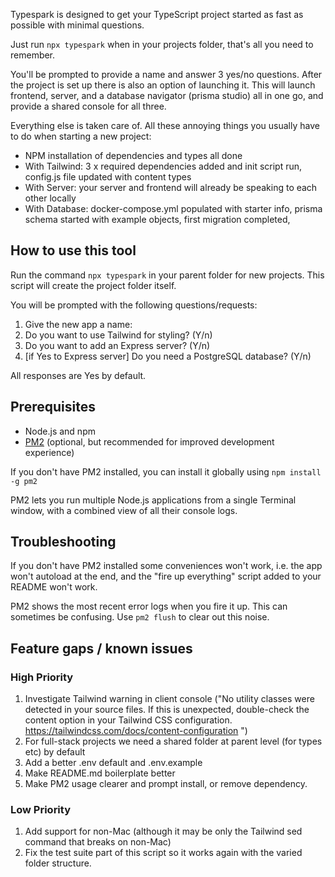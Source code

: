 Typespark is designed to get your TypeScript project started as fast as possible with minimal questions.

Just run `npx typespark` when in your projects folder, that's all you need to remember.

You'll be prompted to provide a name and answer 3 yes/no questions. After the project is set up there is also an option of launching it. This will launch frontend, server, and a database navigator (prisma studio) all in one go, and provide a shared console for all three.

Everything else is taken care of. All these annoying things you usually have to do when starting a new project:

- NPM installation of dependencies and types all done
- With Tailwind: 3 x required dependencies added and init script run, config.js file updated with content types
- With Server: your server and frontend will already be speaking to each other locally
- With Database: docker-compose.yml populated with starter info, prisma schema started with example objects, first migration completed,

## How to use this tool

Run the command `npx typespark` in your parent folder for new projects. This script will create the project folder itself.

You will be prompted with the following questions/requests:

1. Give the new app a name:
2. Do you want to use Tailwind for styling? (Y/n)
3. Do you want to add an Express server? (Y/n)
4. [if Yes to Express server] Do you need a PostgreSQL database? (Y/n)

All responses are Yes by default.

## Prerequisites

- Node.js and npm
- [PM2](https://pm2.keymetrics.io/) (optional, but recommended for improved development experience)

If you don't have PM2 installed, you can install it globally using `npm install -g pm2`

PM2 lets you run multiple Node.js applications from a single Terminal window, with a combined view of all their console logs.

## Troubleshooting

If you don't have PM2 installed some conveniences won't work, i.e. the app won't autoload at the end, and the "fire up everything" script added to your README won't work.

PM2 shows the most recent error logs when you fire it up. This can sometimes be confusing. Use `pm2 flush` to clear out this noise.

## Feature gaps / known issues

### High Priority

1. Investigate Tailwind warning in client console ("No utility classes were detected in your source files. If this is unexpected, double-check the content option in your Tailwind CSS configuration. https://tailwindcss.com/docs/content-configuration ")
1. For full-stack projects we need a shared folder at parent level (for types etc) by default
1. Add a better .env default and .env.example
1. Make README.md boilerplate better
1. Make PM2 usage clearer and prompt install, or remove dependency.

### Low Priority

1. Add support for non-Mac (although it may be only the Tailwind sed command that breaks on non-Mac)
1. Fix the test suite part of this script so it works again with the varied folder structure.
